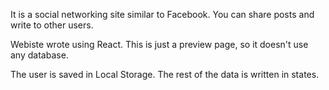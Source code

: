 It is a social networking site similar to Facebook. You can share posts and write to other users.

Webiste wrote using React. This is just a preview page, so it doesn't use any database.

The user is saved in Local Storage. The rest of the data is written in states.